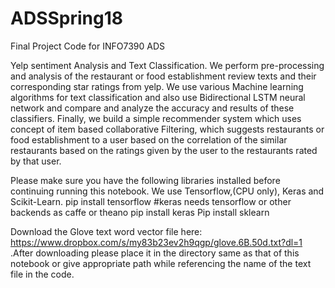 # ADSSpring18
Final Project Code for INFO7390 ADS 

Yelp sentiment Analysis and Text Classification.
We perform pre-processing and analysis of the restaurant or food establishment review texts and their corresponding star ratings  from yelp. We use various Machine learning algorithms for text classification and also use Bidirectional LSTM neural network and compare and analyze the accuracy and results of these classifiers. Finally, we build a simple recommender system which uses concept of item based collaborative Filtering, which suggests restaurants or food establishment to a user based on the correlation of the similar restaurants based on the ratings given by the user to the restaurants rated by that user.

Please make sure you have the following libraries installed before continuing running this notebook. We use Tensorflow,(CPU only), Keras and Scikit-Learn.
pip install tensorflow
#keras needs tensorflow or other backends as caffe or theano
pip install keras
Pip install sklearn

Download the Glove text word vector file here: https://www.dropbox.com/s/my83b23ev2h9qgp/glove.6B.50d.txt?dl=1 .After downloading please place it in the directory same as that of this notebook or give appropriate path while referencing the name of the text file in the code.
